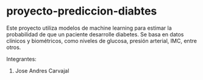 # proyecto-prediccion-diabtes

Este proyecto utiliza modelos de machine learning para estimar la probabilidad de que un paciente desarrolle diabetes. Se basa en datos clínicos y biométricos, como niveles de glucosa, presión arterial, IMC, entre otros.

Integrantes: 

1. Jose Andres Carvajal
